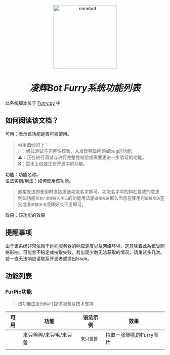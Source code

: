<p align="center">
  <a href="https://github.com/Harmless-Turtle/LingHuiBot"><img src="http://q.qlogo.cn/headimg_dl?dst_uin=3806419216&spec=640&img_type=jpg" width="200" height="200" alt="nonebot"></a>
</p>

<h1 align="center"><em>凌辉Bot Furry系统功能列表</em></h1>

此系统脚本位于 <a href="https://github.com/Harmless-Turtle/LingHuiBot/blob/main/src/plugins/Furry.py">Furry.py</a> 中

## 如何阅读该文档？
可用：表示该功能是否可被使用。<br>
> 可用图例如下：<br>✅：经过测试与完整性校验，未发现明显问题或bug的功能。<br>⚠️：正在进行测试与进行完整性校验或需要更进一步验证的功能。<br>❌：暂未上线或正在开发中的功能。

功能：功能名称。<br>
语法实例/用法：如何使用该功能。
> 直接发送即使用时直接发送功能名字即可，功能名字中的斜杠是或的意思<br>例如功能`签到/凌辉好久不见`的功能用法是`直接发送`那么当您在使用时`直接发送`签到或者`直接发送`凌辉好久不见即可。<br>

效果：该功能的效果

## 提醒事项
由于该系统非常依赖于远程服务器的响应速度以及网络环境，这意味着此系统受网络影响。可能会不稳定或拉取失败，若出现少数无法获取的情况，请重试多几次。若一直无法响应请联系开发者或提出Issue。

## 功能列表
<h3>FurPic功能</h3>

> 该功能由`兽云祭API`提供服务及技术支持

|可用|功能|语法示例|效果|
|----|----|----|----|
||来只兽兽/来只毛/来只兽|`来只兽兽`|拉取一张随机的Furry图片|
|||||